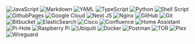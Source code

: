 


![JavaScript](https://img.shields.io/badge/javascript-%23323330.svg?style=flat-square&logo=javascript&logoColor=%23F7DF1E) ![Markdown](https://img.shields.io/badge/markdown-%23000000.svg?style=flat-square&logo=markdown&logoColor=white) ![YAML](https://img.shields.io/badge/yaml-%23ffffff.svg?style=flat-square&logo=yaml&logoColor=151515) ![TypeScript](https://img.shields.io/badge/typescript-%23007ACC.svg?style=flat-square&logo=typescript&logoColor=white) ![Python](https://img.shields.io/badge/python-3670A0?style=flat-square&logo=python&logoColor=ffdd54) ![Shell Script](https://img.shields.io/badge/shell_script-%23121011.svg?style=flat-square&logo=gnu-bash&logoColor=white) ![GithubPages](https://img.shields.io/badge/github%20pages-121013?style=flat-square&logo=github&logoColor=white) ![Google Cloud](https://img.shields.io/badge/GoogleCloud-%234285F4.svg?style=flat-square&logo=google-cloud&logoColor=white) ![Next JS](https://img.shields.io/badge/Next-black?style=flat-square&logo=next.js&logoColor=white) ![Nginx](https://img.shields.io/badge/nginx-%23009639.svg?style=flat-square&logo=nginx&logoColor=white) ![GitHub](https://img.shields.io/badge/github-%23121011.svg?style=flat-square&logo=github&logoColor=white) ![Git](https://img.shields.io/badge/git-%23F05033.svg?style=flat-square&logo=git&logoColor=white) ![Bitbucket](https://img.shields.io/badge/bitbucket-%230047B3.svg?style=flat-square&logo=bitbucket&logoColor=white) ![ElasticSearch](https://img.shields.io/badge/-ElasticSearch-005571?style=flat-square&logo=elasticsearch) ![Cisco](https://img.shields.io/badge/cisco-%23049fd9.svg?style=flat-square&logo=cisco&logoColor=black) ![Confluence](https://img.shields.io/badge/confluence-%23172BF4.svg?style=flat-square&logo=confluence&logoColor=white) ![Home Assistant](https://img.shields.io/badge/home%20assistant-%2341BDF5.svg?style=flat-square&logo=home-assistant&logoColor=white) ![Pi-Hole](https://img.shields.io/badge/pihole-%2396060C.svg?style=flat-square&logo=pi-hole&logoColor=white) ![Raspberry Pi](https://img.shields.io/badge/-RaspberryPi-C51A4A?style=flat-square&logo=Raspberry-Pi) ![Ubiquiti](https://img.shields.io/badge/ubiquiti-%230559C9.svg?style=flat-square&logo=ubiquiti&logoColor=white) ![Docker](https://img.shields.io/badge/docker-%230db7ed.svg?style=flat-square&logo=docker&logoColor=white) ![Postman](https://img.shields.io/badge/Postman-FF6C37?style=flat-square&logo=postman&logoColor=white) ![TOR](https://img.shields.io/badge/tor-%237E4798.svg?style=flat-square&logo=tor-project&logoColor=white) ![Plex](https://img.shields.io/badge/plex-%23E5A00D.svg?style=flat-square&logo=plex&logoColor=white) ![Wireguard](https://img.shields.io/badge/wireguard-%2388171A.svg?style=flat-square&logo=wireguard&logoColor=white)

